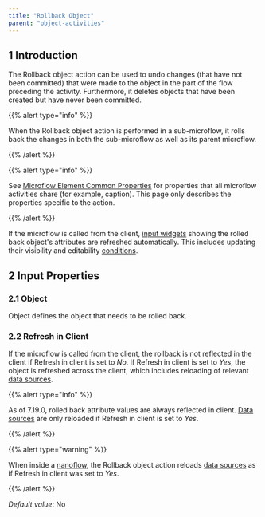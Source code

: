 ```yaml
---
title: "Rollback Object"
parent: "object-activities"
---
```


## 1 Introduction

The Rollback object action can be used to undo changes (that have not been committed) that were made to the object in the part of the flow preceding the activity. Furthermore, it deletes objects that have been created but have never been committed.

{{% alert type="info" %}}

When the Rollback object action is performed in a sub-microflow, it rolls back the changes in both the sub-microflow as well as its parent microflow.

{{% /alert %}}

{{% alert type="info" %}}

See [Microflow Element Common Properties](microflow-element-common-properties) for properties that all microflow activities share (for example, caption). This page only describes the properties specific to the action.

{{% /alert %}}

If the microflow is called from the client, [input widgets](input-widgets) showing the rolled back object's attributes are refreshed automatically. This includes updating their visibility and editability [conditions](conditions).

## 2 Input Properties

### 2.1 Object

Object defines the object that needs to be rolled back.

### 2.2 Refresh in Client

If the microflow is called from the client, the rollback is not reflected in the client if Refresh in client is set to *No*. If Refresh in client is set to *Yes*, the object is refreshed across the client, which includes reloading of relevant [data sources](data-sources).

{{% alert type="info" %}}

As of 7.19.0, rolled back attribute values are always reflected in client. [Data sources](data-sources) are only reloaded if Refresh in client is set to *Yes*.

{{% /alert %}}

{{% alert type="warning" %}}

When inside a [nanoflow](nanoflows), the Rollback object action reloads [data sources](data-sources) as if Refresh in client was set to *Yes*.

{{% /alert %}}

_Default value_: No
